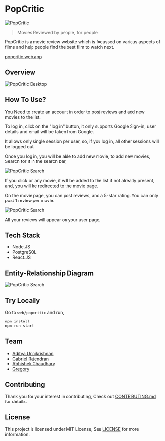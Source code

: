 # PopCritic

![PopCritic](https://popcritic.web.app/readme.png)

> Movies Reviewed by people, for people

PopCritic is a movie review website which is focussed on various aspects of films and help people find the best film to watch next.

[popcritic.web.app](https://popcritic.web.app)

## Overview

![PopCritic Desktop](https://raw.githubusercontent.com/theabbie/PopCritic/master/Images/desktop.JPG)

## How To Use?

You Need to create an account in order to post reviews and add new movies to the list.

To log in, click on the "log in" button, it only supports Google Sign-in, user details and email will be taken from Google.

It allows only single session per user, so, if you log in, all other sessions will be logged out.

Once you log in, you will be able to add new movie, to add new movies, Search for it in the search bar,

![PopCritic Search](https://raw.githubusercontent.com/theabbie/PopCritic/master/Images/search.JPG)

If you click on any movie, it will be added to the list if not already present, and, you will be redirected to the movie page.

On the movie page, you can post reviews, and a 5-star rating. You can only post 1 review per movie.

![PopCritic Search](https://raw.githubusercontent.com/theabbie/PopCritic/master/Images/review.JPG)

All your reviews will appear on your user page.

## Tech Stack

* Node.JS
* PostgreSQL
* React.JS

## Entity-Relationship Diagram

![PopCritic Search](https://raw.githubusercontent.com/theabbie/PopCritic/master/Images/ERD.PNG)

## Try Locally

Go to `web/popcritic` and run,

```sh
npm install
npm run start
```

## Team

* [Aditya Unnikrishnan](https://github.com/CharieBlastX7)
* [Gabriel Rajendran](https://github.com/rgab1508)
* [Abhishek Chaudhary](https://theabbie.github.io/)
* [Gregory](https://github.com/gregbg218)

## Contributing

Thank you for your interest in contributing, Check out [CONTRIBUTING.md](/CONTRIBUTING.md) for details.

## License

This project is licensed under MIT License, See [LICENSE](/LICENSE) for more information.